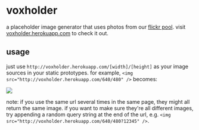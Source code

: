 # voxholder

a placeholder image generator that uses photos from our [flickr pool](https://www.flickr.com/groups/sbnation). visit [voxholder.herokuapp.com](http://voxholder.herokuapp.com/) to check it out.

## usage

just use `http://voxholder.herokuapp.com/[width]/[height]` as your image sources in your static prototypes. for example, `<img src="http://voxholder.herokuapp.com/640/480" />` becomes:

<img src="http://voxholder.herokuapp.com/640/480" />

note: if you use the same url several times in the same page, they might all return the same image. if you want to make sure they're all different images, try appending a random query string at the end of the url, e.g. `<img src="http://voxholder.herokuapp.com/640/480?12345" />`.
